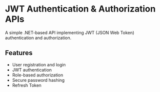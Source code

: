# JWT Authentication & Authorization APIs

A simple .NET-based API implementing JWT (JSON Web Token) authentication and authorization.  

## Features

- User registration and login
- JWT authentication
- Role-based authorization
- Secure password hashing
- Refresh Token
